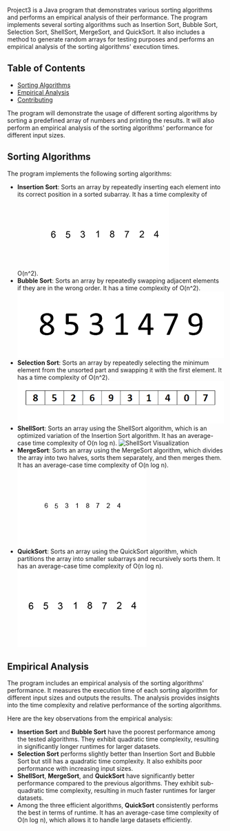 Project3 is a Java program that demonstrates various sorting algorithms and performs an empirical analysis of their performance. The program implements several sorting algorithms such as Insertion Sort, Bubble Sort, Selection Sort, ShellSort, MergeSort, and QuickSort. It also includes a method to generate random arrays for testing purposes and performs an empirical analysis of the sorting algorithms' execution times.

## Table of Contents
- [Sorting Algorithms](#sorting-algorithms)
- [Empirical Analysis](#empirical-analysis)
- [Contributing](#contributing)



The program will demonstrate the usage of different sorting algorithms by sorting a predefined array of numbers and printing the results. It will also perform an empirical analysis of the sorting algorithms' performance for different input sizes.

## Sorting Algorithms

The program implements the following sorting algorithms:

- **Insertion Sort**: Sorts an array by repeatedly inserting each element into its correct position in a sorted subarray. It has a time complexity of O(n^2).
  ![Insertion Sort Visualization](media/Insertion-sort.gif)
- **Bubble Sort**: Sorts an array by repeatedly swapping adjacent elements if they are in the wrong order. It has a time complexity of O(n^2).
  ![Bubble Sort Visualization](media/Bubble-sort.gif)
- **Selection Sort**: Sorts an array by repeatedly selecting the minimum element from the unsorted part and swapping it with the first element. It has a time complexity of O(n^2).
  ![Selection Sort Visualization](media/Selection-Sort.gif)
- **ShellSort**: Sorts an array using the ShellSort algorithm, which is an optimized variation of the Insertion Sort algorithm. It has an average-case time complexity of O(n log n).
  ![ShellSort Visualization](shellsort.png)
- **MergeSort**: Sorts an array using the MergeSort algorithm, which divides the array into two halves, sorts them separately, and then merges them. It has an average-case time complexity of O(n log n).
  ![MergeSort Visualization](media/Merge-sort.gif)
- **QuickSort**: Sorts an array using the QuickSort algorithm, which partitions the array into smaller subarrays and recursively sorts them. It has an average-case time complexity of O(n log n).
  ![QuickSort Visualization](media/Quick-sort.gif)

## Empirical Analysis

The program includes an empirical analysis of the sorting algorithms' performance. It measures the execution time of each sorting algorithm for different input sizes and outputs the results. The analysis provides insights into the time complexity and relative performance of the sorting algorithms.

Here are the key observations from the empirical analysis:

- **Insertion Sort** and **Bubble Sort** have the poorest performance among the tested algorithms. They exhibit quadratic time complexity, resulting in significantly longer runtimes for larger datasets.
- **Selection Sort** performs slightly better than Insertion Sort and Bubble Sort but still has a quadratic time complexity. It also exhibits poor performance with increasing input sizes.
- **ShellSort**, **MergeSort**, and **QuickSort** have significantly better performance compared to the previous algorithms. They exhibit sub-quadratic time complexity, resulting in much faster runtimes for larger datasets.
- Among the three efficient algorithms, **QuickSort** consistently performs the best in terms of runtime. It has an average-case time complexity of O(n log n), which allows it to handle large datasets efficiently.


